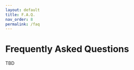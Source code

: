 ```yaml
---
layout: default
title: F.A.Q.
nav_order: 8
permalink: /faq
---
```


# Frequently Asked Questions

TBD

